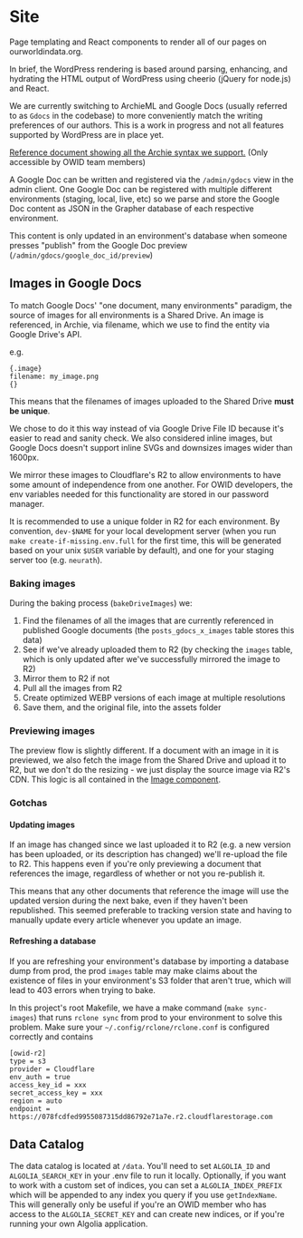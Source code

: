 # Site

Page templating and React components to render all of our pages on ourworldindata.org.

In brief, the WordPress rendering is based around parsing, enhancing, and hydrating the HTML output of WordPress using cheerio (jQuery for node.js) and React.

We are currently switching to ArchieML and Google Docs (usually referred to as `Gdocs` in the codebase) to more conveniently match the writing preferences of our authors. This is a work in progress and not all features supported by WordPress are in place yet.

[Reference document showing all the Archie syntax we support.](https://docs.google.com/document/d/1OLoTWloy4VecOjKTjB1wLV6tEphHJIMXfexrf1ZYJzU/edit) (Only accessible by OWID team members)

A Google Doc can be written and registered via the `/admin/gdocs` view in the admin client. One Google Doc can be registered with multiple different environments (staging, local, live, etc) so we parse and store the Google Doc content as JSON in the Grapher database of each respective environment.

This content is only updated in an environment's database when someone presses "publish" from the Google Doc preview (`/admin/gdocs/google_doc_id/preview`)

## Images in Google Docs

To match Google Docs' "one document, many environments" paradigm, the source of images for all environments is a Shared Drive. An image is referenced, in Archie, via filename, which we use to find the entity via Google Drive's API.

e.g.

```
{.image}
filename: my_image.png
{}
```

This means that the filenames of images uploaded to the Shared Drive **must be unique**.

We chose to do it this way instead of via Google Drive File ID because it's easier to read and sanity check. We also considered inline images, but Google Docs doesn't support inline SVGs and downsizes images wider than 1600px.

We mirror these images to Cloudflare's R2 to allow environments to have some amount of independence from one another. For OWID developers, the env variables needed for this functionality are stored in our password manager.

It is recommended to use a unique folder in R2 for each environment. By convention, `dev-$NAME` for your local development server (when you run `make create-if-missing.env.full` for the first time, this will be generated based on your unix `$USER` variable by default), and one for your staging server too (e.g. `neurath`).

### Baking images

During the baking process (`bakeDriveImages`) we:

1. Find the filenames of all the images that are currently referenced in published Google documents (the `posts_gdocs_x_images` table stores this data)
2. See if we've already uploaded them to R2 (by checking the `images` table, which is only updated after we've successfully mirrored the image to R2)
3. Mirror them to R2 if not
4. Pull all the images from R2
5. Create optimized WEBP versions of each image at multiple resolutions
6. Save them, and the original file, into the assets folder

### Previewing images

The preview flow is slightly different. If a document with an image in it is previewed, we also fetch the image from the Shared Drive and upload it to R2, but we don't do the resizing - we just display the source image via R2's CDN. This logic is all contained in the [Image component](gdocs/Image.tsx).

### Gotchas

#### Updating images

If an image has changed since we last uploaded it to R2 (e.g. a new version has been uploaded, or its description has changed) we'll re-upload the file to R2. This happens even if you're only previewing a document that references the image, regardless of whether or not you re-publish it.

This means that any other documents that reference the image will use the updated version during the next bake, even if they haven't been republished. This seemed preferable to tracking version state and having to manually update every article whenever you update an image.

#### Refreshing a database

If you are refreshing your environment's database by importing a database dump from prod, the prod `images` table may make claims about the existence of files in your environment's S3 folder that aren't true, which will lead to 403 errors when trying to bake.

In this project's root Makefile, we have a make command (`make sync-images`) that runs `rclone sync` from prod to your environment to solve this problem. Make sure your `~/.config/rclone/rclone.conf` is configured correctly and contains

```
[owid-r2]
type = s3
provider = Cloudflare
env_auth = true
access_key_id = xxx
secret_access_key = xxx
region = auto
endpoint = https://078fcdfed9955087315dd86792e71a7e.r2.cloudflarestorage.com
```

## Data Catalog

The data catalog is located at `/data`. You'll need to set `ALGOLIA_ID` and `ALGOLIA_SEARCH_KEY` in your .env file to run it locally. Optionally, if you want to work with a custom set of indices, you can set a `ALGOLIA_INDEX_PREFIX` which will be appended to any index you query if you use `getIndexName`. This will generally only be useful if you're an OWID member who has access to the `ALGOLIA_SECRET_KEY` and can create new indices, or if you're running your own Algolia application.
